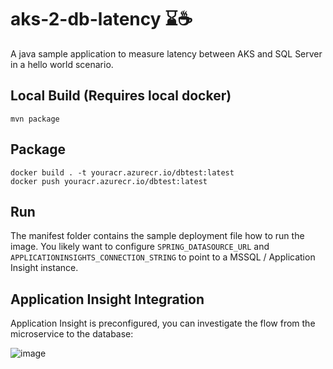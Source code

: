 # aks-2-db-latency ⌛☕
A java sample application to measure latency between AKS and SQL Server in a hello world scenario.


## Local Build (Requires local docker)
```
mvn package 
```

## Package 
```
docker build . -t youracr.azurecr.io/dbtest:latest
docker push youracr.azurecr.io/dbtest:latest
```

## Run
The manifest folder contains the sample deployment file how to run the image. You likely want to configure `SPRING_DATASOURCE_URL` and `APPLICATIONINSIGHTS_CONNECTION_STRING` to point to a MSSQL / Application Insight instance.

## Application Insight Integration
Application Insight is preconfigured, you can investigate the flow from the microservice to the database:

![image](https://user-images.githubusercontent.com/20464460/198011355-248ee7f7-670e-4c44-a8d3-27b9dc724d98.png)
